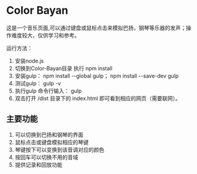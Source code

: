 # Color Bayan

这是一个音乐页面,可以通过键盘或鼠标点击来模拟巴扬，钢琴等乐器的发声；操作难度较大，仅供学习和参考。

运行方法：
1. 安装node.js
2. 切换到Color-Bayan目录 执行 npm install
3. 安装gulp：
npm install --global gulp； npm install --save-dev gulp
4. 测试gulp： gulp -v
5. 执行gulp 命令行输入： gulp
6. 双击打开 /dist 目录下的 index.html 即可看到相应的网页（需要联网）。


## 主要功能
1. 可以切换到巴扬和钢琴的界面
2. 鼠标点击或键盘模拟相应的琴键
3. 琴键按下可以变换到该音调对应的颜色
4. 按回车可以切换不用的音域
5. 提供记录和回放功能
